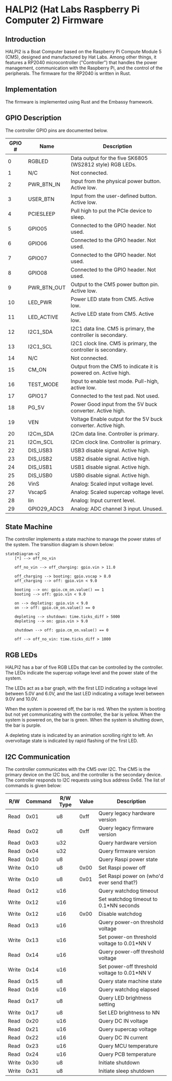 # HALPI2 (Hat Labs Raspberry Pi Computer 2) Firmware

## Introduction

HALPI2 is a Boat Computer based on the Raspberry Pi Compute Module 5 (CM5),
designed and manufactured by Hat Labs. Among other things, it features a
RP2040 microcontroller ("Controller") that handles the power management, communication with the
Raspberry Pi, and the control of the peripherals. The firmware for the RP2040 is
written in Rust.

## Implementation

The firmware is implemented using Rust and the Embassy framework.

## GPIO Description

The controller GPIO pins are documented below.

| GPIO # | Name        | Description                                                    |
| ------ | ----------- | -------------------------------------------------------------- |
| 0      | RGBLED      | Data output for the five SK6805 (WS2812 style) RGB LEDs.       |
| 1      | N/C         | Not connected.                                                 |
| 2      | PWR_BTN_IN  | Input from the physical power button. Active low.              |
| 3      | USER_BTN    | Input from the user-defined button. Active low.                |
| 4      | PCIESLEEP   | Pull high to put the PCIe device to sleep.                     |
| 5      | GPIO05      | Connected to the GPIO header. Not used.                        |
| 6      | GPIO06      | Connected to the GPIO header. Not used.                        |
| 7      | GPIO07      | Connected to the GPIO header. Not used.                        |
| 8      | GPIO08      | Connected to the GPIO header. Not used.                        |
| 9      | PWR_BTN_OUT | Output to the CM5 power button pin. Active low.                |
| 10     | LED_PWR     | Power LED state from CM5. Active low.                          |
| 11     | LED_ACTIVE  | Active LED state from CM5. Active low.                         |
| 12     | I2C1_SDA    | I2C1 data line. CM5 is primary, the controller is secondary.   |
| 13     | I2C1_SCL    | I2C1 clock line. CM5 is primary, the controller is secondary.  |
| 14     | N/C         | Not connected.                                                 |
| 15     | CM_ON       | Output from the CM5 to indicate it is powered on. Active high. |
| 16     | TEST_MODE   | Input to enable test mode. Pull-high, active low.              |
| 17     | GPIO17      | Connected to the test pad. Not used.                           |
| 18     | PG_5V       | Power Good input from the 5V buck converter. Active high.      |
| 19     | VEN         | Voltage Enable output for the 5V buck converter. Active high.  |
| 20     | I2Cm_SDA    | I2Cm data line. Controller is primary.                         |
| 21     | I2Cm_SCL    | I2Cm clock line. Controller is primary.                        |
| 22     | DIS_USB3    | USB3 disable signal. Active high.                              |
| 23     | DIS_USB2    | USB2 disable signal. Active high.                              |
| 24     | DIS_USB1    | USB1 disable signal. Active high.                              |
| 25     | DIS_USB0    | USB0 disable signal. Active high.                              |
| 26     | VinS        | Analog: Scaled input voltage level.                            |
| 27     | VscapS      | Analog: Scaled supercap voltage level.                         |
| 28     | Iin         | Analog: Input current level.                                   |
| 29     | GPIO29_ADC3 | Analog: ADC channel 3 input. Unused.                           |


## State Machine

The controller implements a state machine to manage the power states of the system. The transition
diagram is shown below:

```mermaid
stateDiagram-v2
    [*] --> off_no_vin

    off_no_vin --> off_charging: gpio.vin > 11.0

    off_charging --> booting: gpio.vscap > 8.0
    off_charging --> off: gpio.vin < 9.0

    booting --> on: gpio.cm_on.value() == 1
    booting --> off: gpio.vin < 9.0

    on --> depleting: gpio.vin < 9.0
    on --> off: gpio.cm_on.value() == 0

    depleting --> shutdown: time.ticks_diff > 5000
    depleting --> on: gpio.vin > 9.0

    shutdown --> off: gpio.cm_on.value() == 0

    off --> off_no_vin: time.ticks_diff > 1000
```

## RGB LEDs

HALPI2 has a bar of five RGB LEDs that can be controlled by the controller. The
LEDs indicate the supercap voltage level and the power state of the system.

The LEDs act as a bar graph, with the first LED indicating a voltage level between
5.0V and 6.0V, and the last LED indicating a voltage level between 9.0V and 10.0V.

When the system is powered off, the bar is red. When the system is booting but not
yet communicating with the controller, the bar is yellow. When the system is
powered on, the bar is green. When the system is shutting down, the bar is purple.

A depleting state is indicated by an animation scrolling right to left.
An overvoltage state is indicated by rapid flashing of the first LED.


## I2C Communication

The controller communicates with the CM5 over I2C. The CM5 is the primary device
on the I2C bus, and the controller is the secondary device. The controller
responds to I2C requests using bus address 0x6d. The list of commands is given below:

| R/W   | Command | R/W Type | Value | Description                                |
| ----- | ------- | -------- | ----- | ------------------------------------------ |
| Read  | 0x01    | u8       | 0xff  | Query legacy hardware version              |
| Read  | 0x02    | u8       | 0xff  | Query legacy firmware version              |
| Read  | 0x03    | u32      |       | Query hardware version                     |
| Read  | 0x04    | u32      |       | Query firmware version                     |
| Read  | 0x10    | u8       |       | Query Raspi power state                    |
| Write | 0x10    | u8       | 0x00  | Set Raspi power off                        |
| Write | 0x10    | u8       | 0x01  | Set Raspi power on (who'd ever send that?) |
| Read  | 0x12    | u16      |       | Query watchdog timeout              |
| Write | 0x12    | u16      |       | Set watchdog timeout to 0.1*NN seconds     |
| Write | 0x12    | u16      | 0x00  | Disable watchdog                           |
| Read  | 0x13    | u16      |       | Query power-on threshold voltage           |
| Write | 0x13    | u16      |       | Set power-on threshold voltage to 0.01*NN V|
| Read  | 0x14    | u16      |       | Query power-off threshold voltage          |
| Write | 0x14    | u16      |       | Set power-off threshold voltage to 0.01*NN V|
| Read  | 0x15    | u8       |       | Query state machine state                  |
| Read  | 0x16    | u16      |       | Query watchdog elapsed                     |
| Read  | 0x17    | u8       |       | Query LED brightness setting               |
| Write | 0x17    | u8       |       | Set LED brightness to NN                   |
| Read  | 0x20    | u16      |       | Query DC IN voltage                        |
| Read  | 0x21    | u16      |       | Query supercap voltage                     |
| Read  | 0x22    | u16      |       | Query DC IN current                        |
| Read  | 0x23    | u16      |       | Query MCU temperature                      |
| Read  | 0x24    | u16      |       | Query PCB temperature                      |
| Write | 0x30    | u8       |       | Initiate shutdown                          |
| Write | 0x31    | u8       |       | Initiate sleep shutdown                    |
